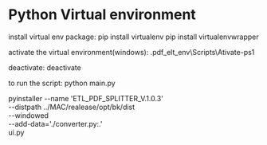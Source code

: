 # Python Virtual environment

install virtual env package: 
pip install virtualenv
pip install virtualenvwrapper

activate the virtual environment(windows): 
.pdf_elt_env\Scripts\Ativate-ps1

deactivate: 
deactivate

to run the script: python main.py



pyinstaller --name 'ETL_PDF_SPLITTER_V.1.0.3' \
            --distpath ../MAC/realease/opt/bk/dist \
            --windowed  \
            --add-data='./converter.py:.' \
            ui.py